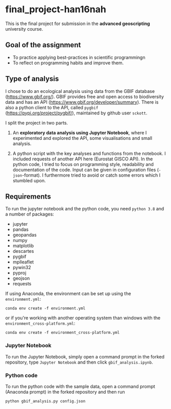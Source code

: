 # final_project-han16nah

This is the final project for submission in the **advanced geoscripting** university course.

## Goal of the assignment

- To practice applying best-practices in scientific programmingn
- To reflect on programming habits and improve them.

## Type of analysis

I chose to do an ecological analysis using data from the GBIF database (https://www.gbif.org/). GBIF provides free and open access to biodiversity data and has an API (https://www.gbif.org/developer/summary). There is also a python client to the API, called `pygbif` (https://pypi.org/project/pygbif/), maintained by github user `sckott`.

I split the project in two parts. 

1) An **exploratory data analysis using Jupyter Notebook**, where I experimented and explored the API, some visualisations and small analysis.


2) A python script with the key analyses and functions from the notebook. I included requests of another API here (Eurostat GISCO API). In the python code, I tried to focus on programming style, readability and documentation of the code. Input can be given in configuration files (`-json`-format). I furthermore tried to avoid or catch some errors which I stumbled upon.

## Requirements

To run the jupyter notebook and the python code, you need `python 3.8` and a number of packages:

- jupyter 
- pandas
- geopandas
- numpy
- matplotlib
- descartes
- pygbif
- mplleaflet
- pywin32
- pyproj
- geojson
- requests

If using Anaconda, the environment can be set up using the `environment.yml`:

    conda env create -f environment.yml
    
or if you're working with another operating system than windows with the `environment_cross-platform.yml`:

    conda env create -f environment_cross-platform.yml
    
### Jupyter Notebook

To run the Jupyter Notebook, simply open a command prompt in the forked repository, type `Jupyter Notebook` and then click `gbif_analysis.ipynb`.

### Python code

To run the python code with the sample data, open a command prompt (Anaconda prompt) in the forked repository and then run 

    python gbif_analysis.py config.json
    
